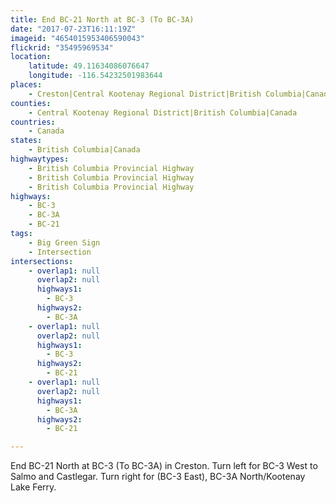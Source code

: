 ```yaml
---
title: End BC-21 North at BC-3 (To BC-3A)
date: "2017-07-23T16:11:19Z"
imageid: "4654015953406590043"
flickrid: "35495969534"
location:
    latitude: 49.11634086076647
    longitude: -116.54232501983644
places:
    - Creston|Central Kootenay Regional District|British Columbia|Canada
counties:
    - Central Kootenay Regional District|British Columbia|Canada
countries:
    - Canada
states:
    - British Columbia|Canada
highwaytypes:
    - British Columbia Provincial Highway
    - British Columbia Provincial Highway
    - British Columbia Provincial Highway
highways:
    - BC-3
    - BC-3A
    - BC-21
tags:
    - Big Green Sign
    - Intersection
intersections:
    - overlap1: null
      overlap2: null
      highways1:
        - BC-3
      highways2:
        - BC-3A
    - overlap1: null
      overlap2: null
      highways1:
        - BC-3
      highways2:
        - BC-21
    - overlap1: null
      overlap2: null
      highways1:
        - BC-3A
      highways2:
        - BC-21

---
```

End BC-21 North at BC-3 (To BC-3A) in Creston.  Turn left for BC-3 West to Salmo and Castlegar.  Turn right for (BC-3 East), BC-3A North/Kootenay Lake Ferry.